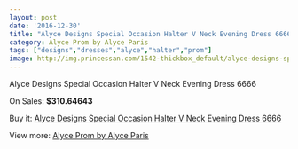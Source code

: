 ```yaml
---
layout: post
date: '2016-12-30'
title: "Alyce Designs Special Occasion Halter V Neck Evening Dress 6666"
category: Alyce Prom by Alyce Paris
tags: ["designs","dresses","alyce","halter","prom"]
image: http://img.princessan.com/1542-thickbox_default/alyce-designs-special-occasion-halter-v-neck-evening-dress-6666.jpg
---
```

Alyce Designs Special Occasion Halter V Neck Evening Dress 6666

On Sales: **$310.64643**
<a href="https://www.princessan.com/en/alyce-prom-by-alyce-paris/723-alyce-designs-special-occasion-halter-v-neck-evening-dress-6666.html"><amp-img layout="responsive" width="600" height="600" src="//img.princessan.com/1542-thickbox_default/alyce-designs-special-occasion-halter-v-neck-evening-dress-6666.jpg" alt="Alyce Designs Special Occasion Halter V Neck Evening Dress 6666 0" /></a>
<a href="https://www.princessan.com/en/alyce-prom-by-alyce-paris/723-alyce-designs-special-occasion-halter-v-neck-evening-dress-6666.html"><amp-img layout="responsive" width="600" height="600" src="//img.princessan.com/1543-thickbox_default/alyce-designs-special-occasion-halter-v-neck-evening-dress-6666.jpg" alt="Alyce Designs Special Occasion Halter V Neck Evening Dress 6666 1" /></a>
<a href="https://www.princessan.com/en/alyce-prom-by-alyce-paris/723-alyce-designs-special-occasion-halter-v-neck-evening-dress-6666.html"><amp-img layout="responsive" width="600" height="600" src="//img.princessan.com/1544-thickbox_default/alyce-designs-special-occasion-halter-v-neck-evening-dress-6666.jpg" alt="Alyce Designs Special Occasion Halter V Neck Evening Dress 6666 2" /></a>

Buy it: [Alyce Designs Special Occasion Halter V Neck Evening Dress 6666](https://www.princessan.com/en/alyce-prom-by-alyce-paris/723-alyce-designs-special-occasion-halter-v-neck-evening-dress-6666.html "Alyce Designs Special Occasion Halter V Neck Evening Dress 6666")

View more: [Alyce Prom by Alyce Paris](https://www.princessan.com/en/8-alyce-prom-by-alyce-paris "Alyce Prom by Alyce Paris")